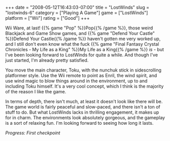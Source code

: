 +++
date = "2008-05-12T16:43:03-07:00"
title = "LostWinds"
slug = "lostwinds-6"
category = ["Playing A Game"]
game = ["LostWinds"]
platform = ["Wii"]
rating = ["Good"]
+++

Wii Ware, at last!  {{% game "Pop" %}}Pop{{% /game %}}, those weird Blackjack and Game Show games, and {{% game "Defend Your Castle" %}}Defend Your Castle{{% /game %}} haven't gotten me very worked up, and I still don't even know what the fuck {{% game "Final Fantasy Crystal Chronicles - My Life as a King" %}}My Life as a King{{% /game %}} <i>is</i> - but I've been looking forward to LostWinds for quite a while.  And though I've just started, I'm already pretty satisfied.

You move the main character, Toku, with the nunchuk stick in sidescrolling platformer style.  Use the Wii remote to point as Enril, the wind spirit, and use wind magic to blow things around in the environment, up to and including Toku himself.  It's a very cool concept, which I think is the majority of the reason I like the game.

In terms of depth, there isn't much, at least it doesn't look like there will be.  The game world is fairly peaceful and slow-paced, and there isn't a ton of stuff to do.  But what LostWinds lacks in thrilling engagement, it makes up for in charm.  The environments look absolutely gorgeous, and the gameplay is a sort of relaxing fun.  I'm looking forward to seeing how long it lasts.

<i>Progress: First checkpoint</i>